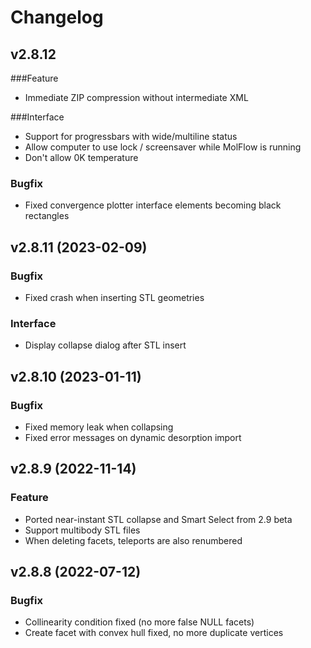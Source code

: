 # Changelog

## v2.8.12

###Feature
- Immediate ZIP compression without intermediate XML

###Interface
- Support for progressbars with wide/multiline status
- Allow computer to use lock / screensaver while MolFlow is running
- Don't allow 0K temperature

### Bugfix

- Fixed convergence plotter interface elements becoming black rectangles

## v2.8.11 (2023-02-09)

### Bugfix

- Fixed crash when inserting STL geometries

### Interface

- Display collapse dialog after STL insert

## v2.8.10 (2023-01-11)

### Bugfix

- Fixed memory leak when collapsing
- Fixed error messages on dynamic desorption import

## v2.8.9 (2022-11-14)

### Feature

- Ported near-instant STL collapse and Smart Select from 2.9 beta
- Support multibody STL files
- When deleting facets, teleports are also renumbered

## v2.8.8 (2022-07-12)

### Bugfix
- Collinearity condition fixed (no more false NULL facets)
- Create facet with convex hull fixed, no more duplicate vertices